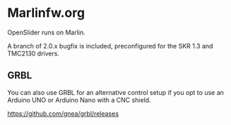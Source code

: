 # Marlinfw.org

OpenSlider runs on Marlin.

A branch of 2.0.x bugfix is included, preconfigured for the SKR 1.3 and TMC2130 drivers.






## GRBL

You can also use GRBL for an alternative control setup if you opt to use an Arduino UNO or Arduino Nano with a CNC shield.

https://github.com/gnea/grbl/releases
